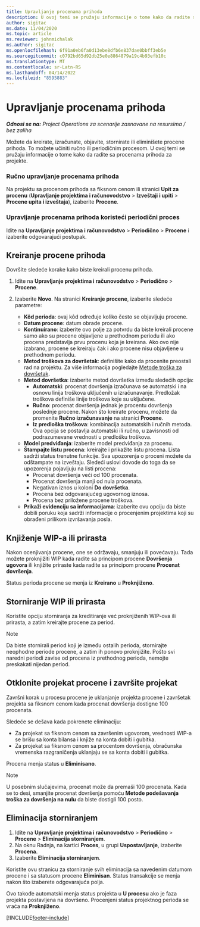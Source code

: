 ```yaml
---
title: Upravljanje procenama prihoda
description: U ovoj temi se pružaju informacije o tome kako da radite sa procenama prihoda za projekte.
author: sigitac
ms.date: 11/04/2020
ms.topic: article
ms.reviewer: johnmichalak
ms.author: sigitac
ms.openlocfilehash: 6f91a0eb6fa0d13ebe8dfb6e837dae0bbff3eb5e
ms.sourcegitcommit: c0792bd65d92db25e0e8864879a19c4b93efb10c
ms.translationtype: MT
ms.contentlocale: sr-Latn-RS
ms.lasthandoff: 04/14/2022
ms.locfileid: "8595883"
---
```

# <a name="manage-revenue-estimates"></a>Upravljanje procenama prihoda

_**Odnosi se na:** Project Operations za scenarije zasnovane na resursima / bez zaliha_

Možete da kreirate, izračunate, objavite, stornirate ili eliminišete procene prihoda. To možete učiniti ručno ili periodičnim procesom. U ovoj temi se pružaju informacije o tome kako da radite sa procenama prihoda za projekte.

### <a name="manage-revenue-estimates-manually"></a>Ručno upravljanje procenama prihoda

Na projektu sa procenom prihoda sa fiksnom cenom ili stranici **Upit za procenu** (**Upravljanje projektima i računovodstvo** > **Izveštaji i upiti** > **Procene upita i izveštaja**), izaberite **Procene**.

### <a name="manage-revenue-estimates-using-a-periodic-process"></a>Upravljanje procenama prihoda koristeći periodični proces

Idite na **Upravljanje projektima i računovodstvo** > **Periodično** > **Procene** i izaberite odgovarajući postupak.

## <a name="create-a-revenue-estimate"></a>Kreiranje procene prihoda

Dovršite sledeće korake kako biste kreirali procenu prihoda. 

1. Idite na **Upravljanje projektima i računovodstvo** > **Periodično** > **Procene**.
2. Izaberite **Novo**. Na stranici **Kreiranje procene**, izaberite sledeće parametre:

   - **Kôd perioda**: ovaj kôd određuje koliko često se objavljuju procene.
   - **Datum procene**: datum obrade procene.
   - **Kontinuirano**: izaberite ovo polje za potvrdu da biste kreirali procene samo ako su procene objavljene u prethodnom periodu ili ako procena predstavlja prvu procenu koja je kreirana. Ako ovo nije izabrano, procene se kreiraju čak i ako procene nisu objavljene u prethodnom periodu.
   - **Metod troškova za dovršetak**: definišite kako da procenite preostali rad na projektu. Za više informacija pogledajte [Metode troška za dovršetak](cost-complete-methods.md).
   - **Metod dovršetka**: izaberite metod dovršetka između sledećih opcija:
     - **Automatski**: procenat dovršenja izračunava se automatski i na osnovu linija troškova uključenih u izračunavanje. Predložak troškova definiše linije troškova koje su uključene.
     - **Ručno**: procenat dovršenja jednak je procentu dovršenja poslednje procene. Nakon što kreirate procenu, možete da promenite **Ručno izračunavanje** na stranici **Procene**.
     - **Iz predloška troškova**: kombinacija automatskih i ručnih metoda. Ova opcija se postavlja automatski ili ručno, u zavisnosti od podrazumevane vrednosti u predlošku troškova.
   - **Model predviđanja**: izaberite model predviđanja za procenu.
   - **Štampajte listu procena**: kreirajte i prikažite listu procena. Lista sadrži status trenutne funkcije. Sva upozorenja o proceni možete da odštampate na izveštaju. Sledeći uslovi dovode do toga da se upozorenja pojavljuju na listi procena:
     - Procenat dovršenja veći od 100 procenata.
     - Procenat dovršenja manji od nula procenata.
     - Negativan iznos u koloni **Do dovršetka**.
     - Procena bez odgovarajućeg ugovornog iznosa.
     - Procena bez priložene procene troškova.
   - **Prikaži evidenciju sa informacijama**: izaberite ovu opciju da biste dobili poruku koja sadrži informacije o procenjenim projektima koji su obrađeni prilikom izvršavanja posla.


## <a name="post-wip-or-accruals"></a>Knjiženje WIP-a ili prirasta

Nakon ocenjivanja procene, one se održavaju, smanjuju ili povećavaju. Tada možete proknjižiti WIP kada radite sa principom procene **Dovršenja ugovora** ili knjižite priraste kada radite sa principom procene **Procenat dovršenja**.
  
Status perioda procene se menja iz **Kreirano** u **Proknjiženo**.

## <a name="reverse-wip-or-accruals"></a>Storniranje WIP ili prirasta

Koristite opciju storniranja za kreditiranje već proknjiženih WIP-ova ili prirasta, a zatim kreirajte procene za period.

> [!NOTE]
> Da biste stornirali period koji je između ostalih perioda, stornirajte neophodne periode procene, a zatim ih ponovo proknjižite. Pošto svi naredni periodi zavise od procena iz prethodnog perioda, nemojte preskakati nijedan period.

## <a name="eliminate-the-estimate-project-and-finish-the-project"></a>Otklonite projekat procene i završite projekat

Završni korak u procesu procene je uklanjanje projekta procene i završetak projekta sa fiksnom cenom kada procenat dovršenja dostigne 100 procenata.

Sledeće se dešava kada pokrenete eliminaciju:

- Za projekat sa fiksnom cenom sa završenim ugovorom, vrednosti WIP-a se brišu sa konta bilansa i knjiže na konta dobiti i gubitka.
- Za projekat sa fiksnom cenom sa procentom dovršenja, obračunska vremenska razgraničenja uklanjaju se sa konta dobiti i gubitka.

Procena menja status u **Eliminisano**.

> [!NOTE]
> U posebnim slučajevima, procenat može da premaši 100 procenata. Kada se to desi, smanjite procenat dovršenja pomoću **Metode podešavanja troška za dovršenja na nulu** da biste dostigli 100 posto.

## <a name="reverse-elimination"></a>Eliminacija storniranjem

1. Idite na **Upravljanje projektima i računovodstvo** > **Periodično** > **Procene** > **Eliminacija storniranjem**. 
2. Na oknu Radnja, na kartici **Proces**, u grupi **Uspostavljanje**, izaberite **Procena**. 
3. Izaberite **Eliminacija storniranjem**.

Koristite ovu stranicu za storniranje svih eliminacija sa navedenim datumom procene i sa statusom procene **Eliminisan**. Status transakcije se menja nakon što izaberete odgovarajuća polja.

Ovo takođe automatski menja status projekta u **U procesu** ako je faza projekta postavljena na dovršeno. Procenjeni status projektnog perioda se vraća na **Proknjiženo**.


[!INCLUDE[footer-include](../includes/footer-banner.md)]